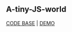## A-tiny-JS-world
[CODE BASE](https://github.com/vitaliykravchyk/a-tiny-JS-world/blob/gh-pages/index.js) | [DEMO](https://vitaliykravchyk.github.io/a-tiny-JS-world)